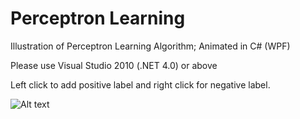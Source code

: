 # Perceptron Learning
Illustration of Perceptron Learning Algorithm; Animated in C# (WPF) 

Please use Visual Studio 2010 (.NET 4.0) or above

Left click to add positive label and right click for negative label.

![Alt text](http://i124.photobucket.com/albums/p24/moneypig/pla.jpg "snapshot")
